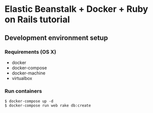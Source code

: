 Elastic Beanstalk + Docker + Ruby on Rails tutorial
====

## Development environment setup

### Requirements (OS X)
- docker
- docker-compose
- docker-machine
- virtualbox

### Run containers
```console
$ docker-compose up -d
$ docker-compose run web rake db:create
```
